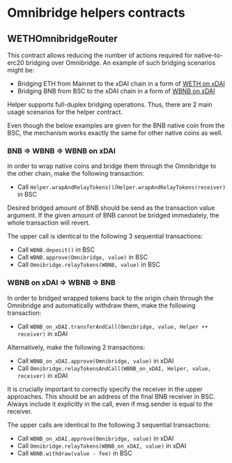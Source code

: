 # Omnibridge helpers contracts

## WETHOmnibridgeRouter

This contract allows reducing the number of actions required for native-to-erc20 bridging over Omnibridge.
An example of such bridging scenarios might be:
* Bridging ETH from Mainnet to the xDAI chain in a form of [WETH on xDAI](https://blockscout.com/poa/xdai/tokens/0x6A023CCd1ff6F2045C3309768eAd9E68F978f6e1/token-transfers)
* Bridging BNB from BSC to the xDAI chain in a form of [WBNB on xDAI](https://blockscout.com/poa/xdai/tokens/0xCa8d20f3e0144a72C6B5d576e9Bd3Fd8557E2B04/token-transfers)

Helper supports full-duplex bridging operations.
Thus, there are 2 main usage scenarios for the helper contract.

Even though the below examples are given for the BNB native coin from the BSC,
the mechanism works exactly the same for other native coins as well. 

### BNB => WBNB => WBNB on xDAI

In order to wrap native coins and bridge them through the Omnibridge to the other chain, make the following transaction:
* Call `Helper.wrapAndRelayTokens()`/`Helper.wrapAndRelayTokens(receiver)` in BSC
  
Desired bridged amount of BNB should be send as the transaction value argument.
If the given amount of BNB cannot be bridged immediately, the whole transaction will revert.

The upper call is identical to the following 3 sequential transactions:
* Call `WBNB.deposit()` in BSC
* Call `WBNB.approve(Omnibridge, value)` in BSC
* Call `Omnibridge.relayTokens(WBNB, value)` in BSC

### WBNB on xDAI => WBNB => BNB 

In order to bridged wrapped tokens back to the origin chain through the Omnibridge and automatically withdraw them, make the following transaction:
* Call `WBNB_on_xDAI.transferAndCall(Omnibridge, value, Helper ++ receiver)` in xDAI

Alternatively, make the following 2 transactions:
* Call `WBNB_on_xDAI.approve(Omnibridge, value)` in xDAI
* Call `Omnibridge.relayTokensAndCall(WBNB_on_xDAI, Helper, value, receiver)` in xDAI

It is crucially important to correctly specify the receiver in the upper approaches.
This should be an address of the final BNB receiver in BSC.
Always include it explicitly in the call, even if msg.sender is equal to the receiver.

The upper calls are identical to the following 3 sequential transactions:
* Call `WBNB_on_xDAI.approve(Omnibridge, value)` in xDAI
* Call `Omnibridge.relayTokens(WBNB_on_xDAI, value)` in xDAI
* Call `WBNB.withdraw(value - fee)` in BSC
